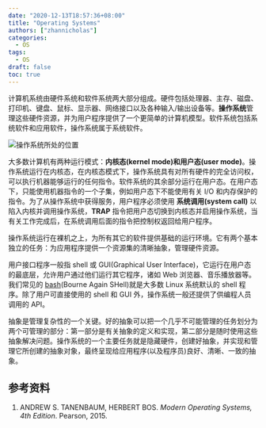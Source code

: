```yaml
---
date: "2020-12-13T18:57:36+08:00"
title: "Operating Systems"
authors: ["zhannicholas"]
categories:
  - OS
tags:
  - OS
draft: false
toc: true
---
```


计算机系统由硬件系统和软件系统两大部分组成。硬件包括处理器、主存、磁盘、打印机、键盘、鼠标、显示器、网络接口以及各种输入/输出设备等。**操作系统**管理这些硬件资源，并为用户程序提供了一个更简单的计算机模型。软件系统包括系统软件和应用软件，操作系统属于系统软件。

![操作系统所处的位置](/images/operating_systems/where-the-operating-system-fits-in.png)

大多数计算机有两种运行模式：**内核态(kernel mode)**和**用户态(user mode)**。操作系统运行在内核态，在内核态模式下，操作系统具有对所有硬件的完全访问权，可以执行机器能够运行的任何指令。软件系统的其余部分运行在用户态。在用户态下，只能使用机器指令的一个子集，例如用户态下不能使用有关 I/O 和内存保护的指令。为了从操作系统中获得服务，用户程序必须使用 **系统调用(system call)** 以陷入内核并调用操作系统，**TRAP** 指令把用户态切换到内核态并启用操作系统，当有关工作完成后，在系统调用后面的指令把控制权返回给用户程序。

操作系统运行在裸机之上，为所有其它的软件提供基础的运行环境。它有两个基本独立的任务：为应用程序提供一个资源集的清晰抽象，管理硬件资源。

用户接口程序一般指 shell 或 GUI(Graphical User Interface)，它运行在用户态的最底层，允许用户通过他们运行其它程序，诸如 Web 浏览器、音乐播放器等。我们常见的 [bash](https://www.gnu.org/software/bash/)(Bourne Again SHell)就是大多数 Linux 系统默认的 shell 程序。除了用户可直接使用的 shell 和 GUI 外，操作系统一般还提供了供编程人员调用的 API。

抽象是管理复杂性的一个关键。好的抽象可以把一个几乎不可能管理的任务划分为两个可管理的部分：第一部分是有关抽象的定义和实现，第二部分是随时使用这些抽象解决问题。操作系统的一个主要任务就是隐藏硬件，创建好抽象，并实现和管理它所创建的抽象对象，最终呈现给应用程序(以及程序员)良好、清晰、一致的抽象。

## 参考资料
1. ANDREW S. TANENBAUM, HERBERT BOS. *Modern Operating Systems, 4th Edition*. Pearson, 2015.